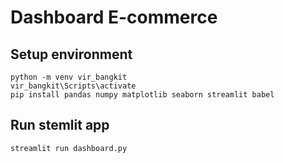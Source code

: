 # Dashboard E-commerce
## Setup environment

```
python -m venv vir_bangkit
vir_bangkit\Scripts\activate
pip install pandas numpy matplotlib seaborn streamlit babel
```

## Run stemlit app
`streamlit run dashboard.py`


